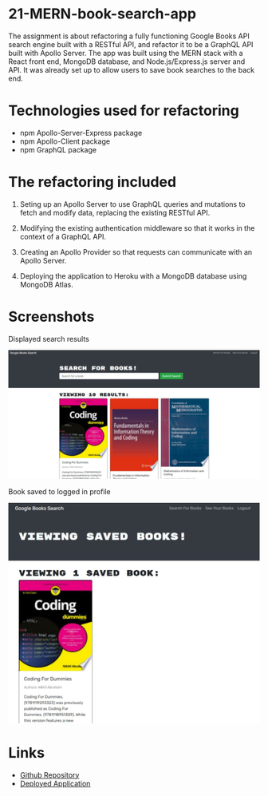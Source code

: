 # 21-MERN-book-search-app

The assignment is about refactoring a fully functioning Google Books API search engine built with a RESTful API, and refactor it to be a GraphQL API built with Apollo Server. The app was built using the MERN stack with a React front end, MongoDB database, and Node.js/Express.js server and API. It was already set up to allow users to save book searches to the back end.

# Technologies used for refactoring

- npm Apollo-Server-Express package
- npm Apollo-Client package
- npm GraphQL package

# The refactoring included

1. Seting up an Apollo Server to use GraphQL queries and mutations to fetch and modify data, replacing the existing RESTful API.

2. Modifying the existing authentication middleware so that it works in the context of a GraphQL API.

3. Creating an Apollo Provider so that requests can communicate with an Apollo Server.

4. Deploying the application to Heroku with a MongoDB database using MongoDB Atlas.

# Screenshots

Displayed search results

![Search results](./client/public/assets/search-results.JPG)

Book saved to logged in profile

![Saved book](./client/public/assets/saved-search-results.JPG)

# Links

- [Github Repository](https://github.com/HenniePenny/21-MERN-book-search-app)
- [Deployed Application](https://serene-brushlands-11314.herokuapp.com/)
